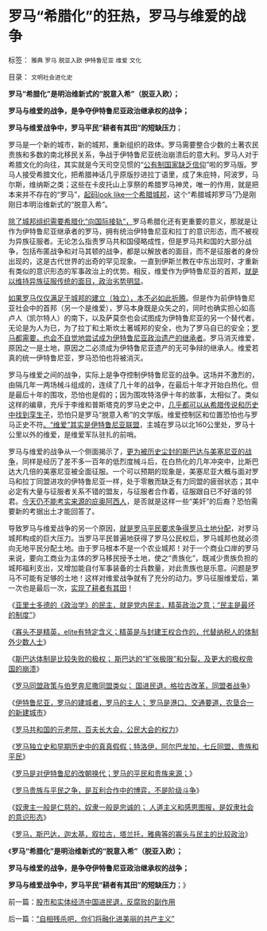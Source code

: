 # 罗马“希腊化”的狂热，罗马与维爱的战争

标签： `雅典` `罗马` `脱亚入欧` `伊特鲁尼亚` `维爱` `文化` 

目录： `文明社会进化史`

**罗马“希腊化”是明治维新式的“脱意入希”（脱亚入欧）；**

**罗马与维爱的战争，是争夺伊特鲁尼亚政治继承权的战争；**

**罗马与维爱战争中，罗马平民“耕者有其田”的短缺压力**；

罗马是一个新的城市，新的城邦，重新组织的政体。罗马需要整合少数的土著农民贵族和多数的南北移民关系，争战于伊特鲁尼亚统治崩溃后的意大利。罗马人对于希腊文化的向往，其实就是今天司空见惯的“[公有制国家缺乏信仰](../../../2012/4/6/“道德滑坡，缺乏信仰”即“祖宗之法不可变”.md)”啦的罗马版。罗马人接受希腊文化，把希腊神话几乎原版抄进拉丁语里，成了朱庇特，阿波罗，马尔斯，维纳斯之类；这些在卡皮托山上享祭的希腊罗马神灵，唯一的作用，就是把本来并不存在的“罗马”，[起码look
like一个希腊城邦](../../../2013/3/10/亚里士多德的《政治学》研究的逻辑前提.md)，这个“希腊城邦罗马”乃是刚刚日本明治维新式的“脱意入希”。

[除了城邦组织需要希腊化“向国际接轨”，](../../../2012/12/5/中国文化缺乏国际常识，“我们都是希腊人！”.md)罗马希腊化还有更重要的意义，那就是让作为伊特鲁尼亚继承者的罗马，拥有统治伊特鲁尼亚和拉丁的意识形态，而不被视为异族征服者。无论怎么指责罗马共和国侵略成性，但是罗马共和国的大部分战争，包括布匿战争和对马其顿的战争，都是以解放者的面目，而不是征服者的身份出现的，这是古代世界的出奇的罕见现象。一直到伊斯兰教在中东出现时，才重新有类似的意识形态的军事政治上的优势。相反，维爱作为伊特鲁尼亚的首邦，[就是以维持异族征服传统的面目，政治劣势明显](../../../2013/3/12/罗马早期历史的真真假假，罗马的独立，贵族和平民.md)。

[如果罗马仅仅满足于城邦的建立（独立），本不必如此折腾](../../../2013/3/12/罗马是对伊特鲁尼亚的改朝换代，罗马贵族和平民来源.md)。但是作为前伊特鲁尼亚社会中的首邦（另一个是维爱），罗马本身既是众矢之的，同时也确实担心如高卢人（凯尔特人）的南下，以及萨莫奈也会试图成为伊特鲁尼亚的另一个替代者。无论是为人为已，为了拉丁和土斯坎土著城邦的安全，也为了罗马自已的安全；[罗马都需要，也会不自觉地尝试成为伊特鲁尼亚政治遗产的继承者](../../../2013/3/11/罗马的国进民退，格拉古改革，同盟者战争；.md)。罗马消灭维爱，原因之一是土地，原因之二必须成为伊特鲁尼亚遗产的无可争辩的继承人。维爱若真的统一伊特鲁尼亚，罗马恐怕也将被消灭。

罗马与维爱之间的战争，实际上是争夺控制伊特鲁尼亚的战争。这场并不激烈的，由隔几年一两场械斗组成的，连续了几十年的战争，在最后十年才开始白热化。但是最后十年的围攻，恐怕也是假的；因为围攻特洛伊十年的故事，太相似了。类似这样的编章，充斥于李维和普斯塔克的罗马史之中，[几乎都可以从希腊传说和历史中找到孪生子](../../../2009/8/22/新闻自由不是史诗也不代表公正.md)，恐怕只是罗马“脱意入希”的文学版。维爱控制区和位置恐怕也与罗马正史不符[。“维爱”其实是伊特鲁尼亚联盟](../../../2013/3/11/伊特鲁尼亚，罗马的建城者，罗马的主人.md)，主城在罗马以北160公里处，罗马十公里以外的维爱，是维爱军队驻扎的前哨。

罗马与维爱的战争从一个侧面揭示了，[更为被历史尘封的斯巴达与美塞尼亚的战争](../../../2013/3/8/美塞尼亚长城，受害者情结，被抹去的文革记忆.md)，同样是经历了差不多一百年的低烈度械斗后，在白热化的几年冲突中，比斯巴达大几倍的美塞尼亚被全面征服。一个可以预期的现象是，美塞尼亚大概与面对罗马和拉丁同盟进攻的伊特鲁尼亚一样，处于零散而缺乏有力同盟的疲弱状态；其中必定有大量与征服者关系不错的盟友，与征服者合作着，征服跟自已不好谐的邻君。[今天仍不能考实来源的庇奥阿西人](../../../2013/3/4/斯巴达不穷，斯巴达的统治者很穷；.md)，是否就是这样一些“美奸”的后裔？恐怕需要新的考据出土才能回答了。

导致罗马与维爱战争的另一个原因，[就是罗马平民要求争得罗马土地分配](../../../2013/3/13/罗马贵族与平民不是阶级斗争.md)，对罗马城邦构成的巨大压力。当罗马平民普遍地获得了罗马公民权后，罗马城邦也就必须向无地平民分配土地。由于罗马根本不是一个农业城邦！对于一个商业口岸的罗马来说，要向工商业为主体的罗马移民授予土地，使之“贵族化”，既减少贵族负担的城邦福利支出，又增加能自付军事装备的士兵数量，对此贵族也是乐意。问题是罗马不可能有足够的土地！这样对维爱战争就有了充分的动力。罗马征服维爱后，第一次也是最后一次，[实现了耕者有其田](../../../2011/11/23/土改和人民公社之间的市场经济的重要性.md)！

《[亚里士多德的《政治学》的民主，就是党内民主，精英政治之意；“民主是最坏的制度”](../../../2013/3/10/亚里士多德的《政治学》研究的逻辑前提.md)》

《[寡头不是精英，elite有特定含义；精英是与封建王权合作的，代替纳税人的体制外少数人士](../../../2013/3/10/寡头不是精英，elite不入体制，精英不谈国事.md)》

《[斯巴达体制是比较失败的极权； 斯巴达的“扩张极限”和分裂，及更大的极权帝国的崩溃](../../../2013/3/11/斯巴达是比较失败的极权.md)》

《[罗马同盟政策与伯罗奔尼撒同盟类似； 国进民退，格拉古改革，同盟者战争](../../../2013/3/11/罗马的国进民退，格拉古改革，同盟者战争；.md)》

《[伊特鲁尼亚，罗马的建城者，罗马的主人； 罗马是港口、交通要道，农垦合一的新建城市](../../../2013/3/11/伊特鲁尼亚，罗马的建城者，罗马的主人.md)》

《[罗马共和国的元老院，百夫长大会，公民大会的权力](../../../2013/3/12/罗马共和国的元老院，百夫长大会，公民大会的政治权力.md)》

《[罗马独立史和早期历史中的真真假假；特洛伊，阿尔巴龙加，七丘同盟，贵族和平民](../../../2013/3/12/罗马早期历史的真真假假，罗马的独立，贵族和平民.md)》

《[罗马是对伊特鲁尼的改朝换代；罗马的平民和贵族来源；](../../../2013/3/12/罗马是对伊特鲁尼亚的改朝换代，罗马贵族和平民来源.md)》

《[罗马贵族与平民之争，是互利合作中的博弈，不是阶级斗争](../../../2013/3/13/罗马贵族与平民不是阶级斗争.md)》

《[奴隶主一般是仁慈的，奴隶一般是忠诚的； 人道主义和感恩图报，是奴隶社会的意识形态](../../../2013/3/13/人道主义和感恩图报是奴隶社会的意识形态.md)》

《[罗马，斯巴达，迦太基，叙拉古，塔兰托，雅典等的寡头与民主的比较政治](../../../2013/3/13/罗马，斯巴达，迦太基，叙拉古，塔兰托，雅典等的比较政治.md)》

《**罗马“希腊化”是明治维新式的“脱意入希”（脱亚入欧）；**

**罗马与维爱的战争，是争夺伊特鲁尼亚政治继承权的战争；**

**罗马与维爱战争中，罗马平民“耕者有其田”的短缺压力**；》

前一篇：[股市和实体经济中国进民退，反腐败的副作用](../../../2013/3/13/股市和实体经济中国进民退，反腐败的副作用.md)

后一篇：[“自相残杀吧，你们将融化进美丽的共产主义”](../../../2013/3/14/“自相残杀吧，你们将融化进美丽的共产主义”.md)